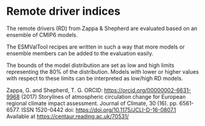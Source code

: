 # Remote driver indices

The remote drivers (RD) from Zappa & Shepherd are evaluated based on an ensemble of CMIP6 models. 

The ESMValTool recipes are written in such a way that more models or ensemble members can be added to the evaluation easily.

The bounds of the model distribution are set as low and high limits representing the 80% of the distribution. Models with lower or higher values with respect to these limits can be interpreted as low/high RD models. 

Zappa, G. and Shepherd, T. G. ORCID: https://orcid.org/00000002-6631-9968 (2017) Storylines of atmospheric circulation change for European regional climate impact assessment. Journal of Climate, 30 (16). pp. 6561-6577. ISSN 1520-0442 doi: https://doi.org/10.1175/JCLI-D-16-0807.1 Available at https://centaur.reading.ac.uk/70531/ 
